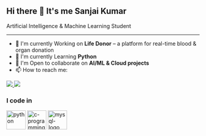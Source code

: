## Hi there 👋 It's me Sanjai Kumar

Artificial Intelligence & Machine Learning Student

---

- 🔭 I'm currently Working on **Life Donor** – a platform for real-time blood & organ donation  
- 🌱 I'm currently Learning **Python**  
- 👯 I'm Open to collaborate on **AI/ML & Cloud projects**  
- 📫 How to reach me:

<a href="https://mail.google.com/mail/?view=cm&fs=1&to=sanjaiks05@gmail.com">
  <img src="https://img.shields.io/badge/Gmail-D14836?style=for-the-badge&logo=gmail&logoColor=white" />
</a>
<a href="https://www.linkedin.com/in/sanjai-kumar-s05k06/">
  <img src="https://img.shields.io/badge/LinkedIn-0077B5?style=for-the-badge&logo=linkedin&logoColor=white" />
</a>

### I code in 
<img height="50" width="50" src="https://img.icons8.com/color/48/python--v1.png" alt="python"/>
<img height="50" width="50" src="https://img.icons8.com/color/48/c-programming.png" alt="c-programming"/>
<img height="50" width="50" src="https://img.icons8.com/color/48/mysql-logo.png" alt="mysql-logo"/>





